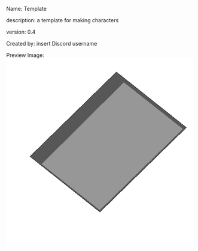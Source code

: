 Name: Template

description: a template for making characters

version: 0.4

Created by: insert Discord username 

Preview Image:
![TemplatePreview](/Characters/Template%20(Beta)/preview.png)
